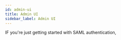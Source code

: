 ```yaml
---
id: admin-ui
title: Admin UI
sidebar_label: Admin UI
---
```


IF you're just getting started with SAML authentication,